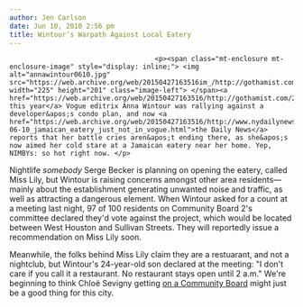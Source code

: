 ```yaml
---
author: Jen Carlson
date: Jun 10, 2010 2:56 pm
title: Wintour's Warpath Against Local Eatery
---
```


	
										<p><span class="mt-enclosure mt-enclosure-image" style="display: inline;"> <img alt="annawintour0610.jpg" src="https://web.archive.org/web/20150427163516im_/http://gothamist.com/attachments/arts_jen/annawintour0610.jpg" width="225" height="201" class="image-left"> </span><a href="https://web.archive.org/web/20150427163516/http://gothamist.com/2010/01/25/the_wintour_of_our_discontent.php">Earlier this year</a> Vogue editrix Anna Wintour was rallying against a developer&apos;s condo plan, and now <a href="https://web.archive.org/web/20150427163516/http://www.nydailynews.com/ny_local/2010/06/10/2010-06-10_jamaican_eatery_just_not_in_vogue.html">the Daily News</a> reports that her battle cries aren&apos;t ending there, as she&apos;s now aimed her cold stare at a Jamaican eatery near her home. Yep, NIMBYs: so hot right now. </p>

<p>Nightlife <em>somebody</em> Serge Becker is planning on opening the eatery, called Miss Lily, but Wintour is raising concerns amongst other area residents&#x2014;mainly about the establishment generating unwanted noise and traffic, as well as attracting a dangerous element. When Wintour asked for a count at a meeting last night, 97 of 100 residents on Community Board 2&apos;s committee declared they&apos;d vote against the project, which would be located between West Houston and Sullivan Streets. They will reportedly issue a recommendation on Miss Lily soon.</p>

<p>Meanwhile, the folks behind Miss Lily claim they are a restuarant, and not a nightclub, but Wintour&apos;s 24-year-old son declared at the meeting: &quot;I don&apos;t care if you call it a restaurant. No restaurant stays open until 2 a.m.&quot; We&apos;re beginning to think Chlo&#xEB; Sevigny getting <a href="https://web.archive.org/web/20150427163516/http://gothamist.com/2010/05/21/could_chloe_sevigny_get_on_her_comm.php">on a Community Board</a> might just be a good thing for this city.</p>					
										
									
				